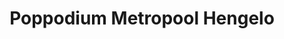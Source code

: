---
layout: client
title: Poppodium Metropool Hengelo
target: http://www.metropool.nl/
published: true
---
